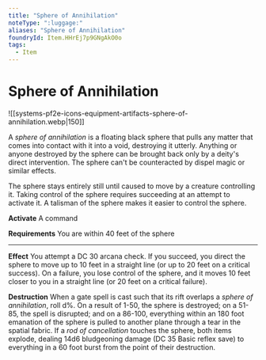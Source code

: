 ```yaml
---
title: "Sphere of Annihilation"
noteType: ":luggage:"
aliases: "Sphere of Annihilation"
foundryId: Item.HHrEj7p9GNgAkO0o
tags:
  - Item
---
```


# Sphere of Annihilation
![[systems-pf2e-icons-equipment-artifacts-sphere-of-annihilation.webp|150]]

A _sphere of annihilation_ is a floating black sphere that pulls any matter that comes into contact with it into a void, destroying it utterly. Anything or anyone destroyed by the sphere can be brought back only by a deity's direct intervention. The sphere can't be counteracted by dispel magic or similar effects.

The sphere stays entirely still until caused to move by a creature controlling it. Taking control of the sphere requires succeeding at an attempt to activate it. A talisman of the sphere makes it easier to control the sphere.

**Activate** A command

**Requirements** You are within 40 feet of the sphere

* * *

**Effect** You attempt a DC 30 arcana check. If you succeed, you direct the sphere to move up to 10 feet in a straight line (or up to 20 feet on a critical success). On a failure, you lose control of the sphere, and it moves 10 feet closer to you in a straight line (or 20 feet on a critical failure).

**Destruction** When a gate spell is cast such that its rift overlaps a _sphere of annihilation_, roll d%. On a result of 1-50, the sphere is destroyed; on a 51-85, the spell is disrupted; and on a 86-100, everything within an 180 foot emanation of the sphere is pulled to another plane through a tear in the spatial fabric. If a _rod of cancellation_ touches the sphere, both items explode, dealing 14d6 bludgeoning damage (DC 35 Basic reflex save) to everything in a 60 foot burst from the point of their destruction.
